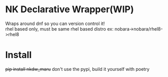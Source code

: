 # NK Declarative Wrapper(WIP)  
Wraps around dnf so you can version control it!  
rhel based only, must be same rhel based distro ex: nobara->nobara/rhel8->rhel8                       
# Install
~~pip install nkdw_maru~~
don't use the pypi, build it yourself with poetry
